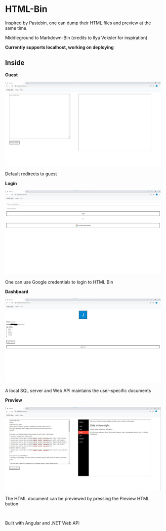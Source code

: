 # HTML-Bin

Inspired by Pastebin, one can dump their HTML files and preview at the same time. 

Middleground to Markdown-Bin (credits to Ilya Veksler for inspiration)

**Currently supports localhost, working on deploying**


## Inside

**Guest**

![guest_page](/resource/guest_page.jpg)

Default redirects to guest



**Login**

![login_page](/resource/login_page.jpg)

One can use Google credentials to login to HTML Bin


**Dashboard**

![dashboard_page](/resource/dashboard_page.jpg)

A local SQL server and Web API maintains the user-specific documents



**Preview**

![preview_page](/resource/preview_page.jpg)

The HTML document can be previewed by pressing the Preview HTML button



&nbsp;&nbsp;&nbsp;&nbsp;

Built with Angular and .NET Web API




